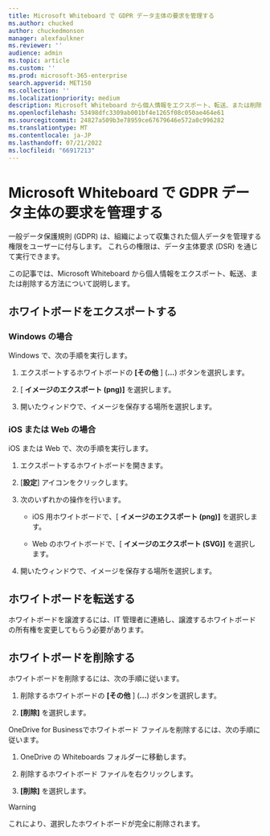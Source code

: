 ```yaml
---
title: Microsoft Whiteboard で GDPR データ主体の要求を管理する
ms.author: chucked
author: chuckedmonson
manager: alexfaulkner
ms.reviewer: ''
audience: admin
ms.topic: article
ms.custom: ''
ms.prod: microsoft-365-enterprise
search.appverid: MET150
ms.collection: ''
ms.localizationpriority: medium
description: Microsoft Whiteboard から個人情報をエクスポート、転送、または削除する方法について説明します。
ms.openlocfilehash: 53498dfc3309ab001bf4e1265f08c050ae464e61
ms.sourcegitcommit: 24827a509b3e78959ce67679646e572a0c996282
ms.translationtype: MT
ms.contentlocale: ja-JP
ms.lasthandoff: 07/21/2022
ms.locfileid: "66917213"
---
```

# <a name="manage-gdpr-data-subject-requests-in-microsoft-whiteboard"></a>Microsoft Whiteboard で GDPR データ主体の要求を管理する

一般データ保護規則 (GDPR) は、組織によって収集された個人データを管理する権限をユーザーに付与します。 これらの権限は、データ主体要求 (DSR) を通じて実行できます。

この記事では、Microsoft Whiteboard から個人情報をエクスポート、転送、または削除する方法について説明します。

## <a name="export-a-whiteboard"></a>ホワイトボードをエクスポートする

### <a name="on-windows"></a>Windows の場合

Windows で、次の手順を実行します。

1. エクスポートするホワイトボードの **[その他** ] (**...**) ボタンを選択します。 

2. [ **イメージのエクスポート (png)]** を選択します。

3. 開いたウィンドウで、イメージを保存する場所を選択します。

### <a name="on-ios-or-the-web"></a>iOS または Web の場合

iOS または Web で、次の手順を実行します。

1. エクスポートするホワイトボードを開きます。

2. [**設定**] アイコンをクリックします。

3. 次のいずれかの操作を行います。

   - iOS 用ホワイトボードで、[ **イメージのエクスポート (png)]** を選択します。

   - Web のホワイトボードで、[ **イメージのエクスポート (SVG)]** を選択します。

4. 開いたウィンドウで、イメージを保存する場所を選択します。

## <a name="transfer-a-whiteboard"></a>ホワイトボードを転送する

ホワイトボードを譲渡するには、IT 管理者に連絡し、譲渡するホワイトボードの所有権を変更してもらう必要があります。

## <a name="delete-a-whiteboard"></a>ホワイトボードを削除する

ホワイトボードを削除するには、次の手順に従います。

1. 削除するホワイトボードの **[その他** ] (**...**) ボタンを選択します。

2. **[削除]** を選択します。

OneDrive for Businessでホワイトボード ファイルを削除するには、次の手順に従います。

1.  OneDrive の Whiteboards フォルダーに移動します。

2.  削除するホワイトボード ファイルを右クリックします。

3. **[削除]** を選択します。

>[!WARNING]
> これにより、選択したホワイトボードが完全に削除されます。
